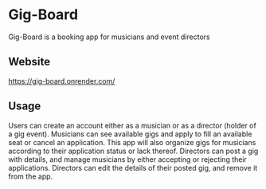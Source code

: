 <h1>Gig-Board</h1>

Gig-Board is a booking app for musicians and event directors

<h2>Website</h2>

https://gig-board.onrender.com/

<h2>Usage</h2>

Users can create an account either as a musician or as a director (holder of a gig event). Musicians can see available gigs and apply to fill an available seat or cancel an application. This app will also organize gigs for musicians according to their application status or lack thereof. Directors can post a gig with details, and manage musicians by either accepting or rejecting their applications. Directors can edit the details of their posted gig, and remove it from the app.